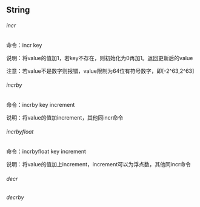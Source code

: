 String
-






###### incr

命令：incr key

说明：将value的值加1，若key不存在，则初始化为0再加1。返回更新后的value

注意：若value不是数字则报错，value限制为64位有符号数字，即[-2^63,2^63]

###### incrby

命令：incrby key increment

说明：将value的值加increment，其他同incr命令

###### incrbyfloat

命令：incrbyfloat key increment

说明：将value的值加上increment，increment可以为浮点数，其他同incr命令

###### decr

###### decrby



